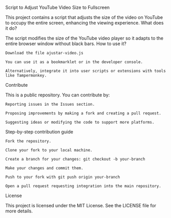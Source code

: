 Script to Adjust YouTube Video Size to Fullscreen

This project contains a script that adjusts the size of the video on YouTube to occupy the entire screen, enhancing the viewing experience.
What does it do?

The script modifies the size of the YouTube video player so it adapts to the entire browser window without black bars.
How to use it?

    Download the file ajustar-video.js

    You can use it as a bookmarklet or in the developer console.

    Alternatively, integrate it into user scripts or extensions with tools like Tampermonkey.

Contribute

This is a public repository. You can contribute by:

    Reporting issues in the Issues section.

    Proposing improvements by making a fork and creating a pull request.

    Suggesting ideas or modifying the code to support more platforms.

Step-by-step contribution guide

    Fork the repository.

    Clone your fork to your local machine.

    Create a branch for your changes: git checkout -b your-branch

    Make your changes and commit them.

    Push to your fork with git push origin your-branch

    Open a pull request requesting integration into the main repository.

License

This project is licensed under the MIT License. See the LICENSE file for more details.
